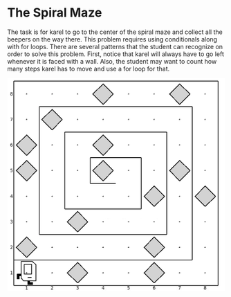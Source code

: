 # The Spiral Maze

The task is for karel to go to the center of the spiral maze and collect all the beepers on the way there. This problem requires using conditionals along with for loops. There are several patterns that the student can recognize on order to solve this problem. First, notice that karel will always have to go left whenever it is faced with a wall. Also, the student may want to count how many steps karel has to move and use a for loop for that.

![Spiral Maze](the_spiral_maze.png)